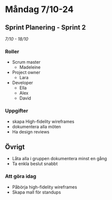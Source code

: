 # Måndag 7/10-24

## Sprint Planering - Sprint 2

_7/10 - 18/10_

### Roller

- Scrum master
  - Madeleine
- Project owner
  - Lara
- Developer
  - Ella
  - Alex
  - David

### Uppgifter

- skapa High-fidelity wireframes
- dokumentera alla möten
- Ha design reviews

## Övrigt

- Låta alla i gruppen dokumentera minst en gång
- Ta enkla beslut snabbt

### Att göra idag

- Påbörja high-fidelity wireframes
- Skapa mall för standups
